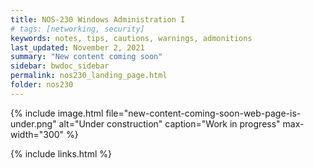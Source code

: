 ```yaml
---
title: NOS-230 Windows Administration I
# tags: [networking, security]
keywords: notes, tips, cautions, warnings, admonitions
last_updated: November 2, 2021
summary: "New content coming soon"
sidebar: bwdoc_sidebar
permalink: nos230_landing_page.html
folder: nos230
---
```


{% include image.html file="new-content-coming-soon-web-page-is-under.png" alt="Under construction" caption="Work in progress" max-width="300" %}

{% include links.html %}
